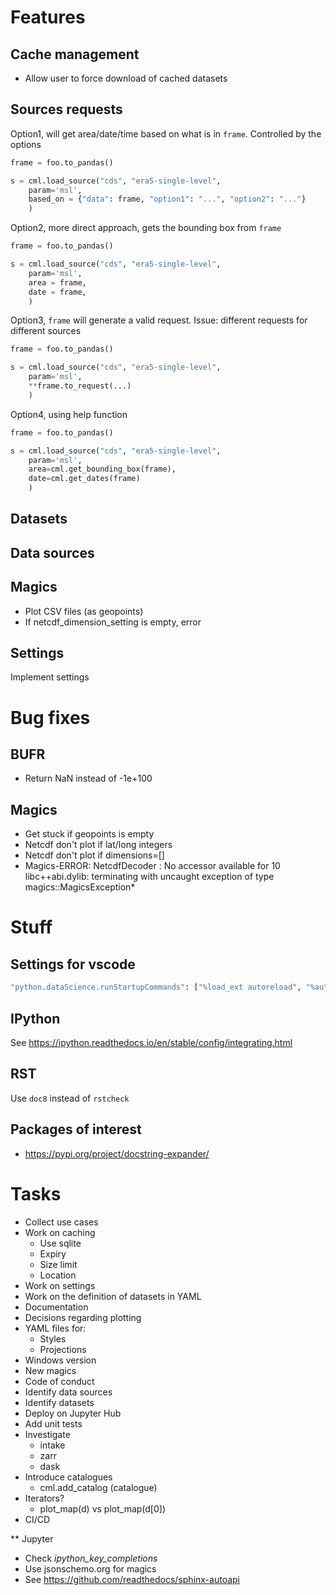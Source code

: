 
# Features

## Cache management

- Allow user to force download of cached datasets

## Sources requests

Option1, will get area/date/time based on what is in `frame`. Controlled by the
options

```python
frame = foo.to_pandas()

s = cml.load_source("cds", "era5-single-level",
    param='msl',
    based_on = {"data": frame, "option1": "...", "option2": "..."}
    )
```

Option2, more direct approach, gets the bounding box from `frame`

```python
frame = foo.to_pandas()

s = cml.load_source("cds", "era5-single-level",
    param='msl',
    area = frame,
    date = frame,
    )
```

Option3, `frame` will generate a valid request. Issue: different requests for different sources

```python
frame = foo.to_pandas()

s = cml.load_source("cds", "era5-single-level",
    param='msl',
    **frame.to_request(...)
    )
```

Option4, using help function

```python
frame = foo.to_pandas()

s = cml.load_source("cds", "era5-single-level",
    param='msl',
    area=cml.get_bounding_box(frame),
    date=cml.get_dates(frame)
    )
```

## Datasets

## Data sources

## Magics

- Plot CSV files (as geopoints)
- If netcdf_dimension_setting is empty, error

## Settings

Implement settings

# Bug fixes

## BUFR

- Return NaN instead of -1e+100

## Magics

- Get stuck if geopoints is empty
- Netcdf don't plot if lat/long integers
- Netcdf don't plot if dimensions=[]
- Magics-ERROR: NetcdfDecoder : No accessor available for 10
libc++abi.dylib: terminating with uncaught exception of type magics::MagicsException*

# Stuff

## Settings for vscode

```bash
"python.dataScience.runStartupCommands": ["%load_ext autoreload", "%autoreload 2"]
```

## IPython

See <https://ipython.readthedocs.io/en/stable/config/integrating.html>

## RST

Use `doc8` instead of `rstcheck`

## Packages of interest

- <https://pypi.org/project/docstring-expander/>


# Tasks

- Collect use cases
- Work on caching
  - Use sqlite
  - Expiry
  - Size limit
  - Location
- Work on settings
- Work on the definition of datasets in YAML
- Documentation
- Decisions regarding plotting
- YAML files for:
  - Styles
  - Projections
- Windows version
- New magics
- Code of conduct
- Identify data sources
- Identify datasets
- Deploy on Jupyter Hub
- Add unit tests
- Investigate
  - intake
  - zarr
  - dask
- Introduce catalogues
  - cml.add_catalog (catalogue)
- Iterators?
  - plot_map(d) vs plot_map(d[0])
- CI/CD

** Jupyter

- Check _ipython_key_completions_
- Use jsonschemo.org for magics
- See https://github.com/readthedocs/sphinx-autoapi
